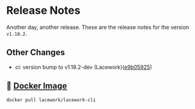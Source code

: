 # Release Notes
Another day, another release. These are the release notes for the version `v1.18.2`.

## Other Changes
* ci: version bump to v1.18.2-dev (Lacework)([e9b05925](https://github.com/lacework/go-sdk/commit/e9b05925da3531d4066c1f441bfaccd6a1a5bc3f))

## :whale: [Docker Image](https://hub.docker.com/r/lacework/lacework-cli)
```
docker pull lacework/lacework-cli
```
